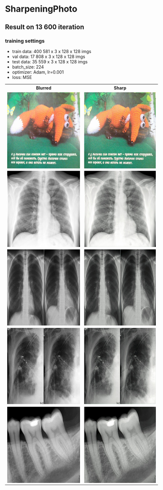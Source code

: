 # SharpeningPhoto

## Result on 13 600 iteration
### training settings
- train data: 400 581 x 3 x 128 x 128 imgs
- val data: 17 808 x 3 x 128 x 128 imgs
- test data: 35 559 x 3 x 128 x 128 imgs
- batch_size: 224
- optimizer: Adam, lr=0.001
- loss: MSE

<table style="width:100%" align="center">
  <tr>
    <th>Blurred</th>
    <th>Sharp</th>
  </tr>
  <tr>
    <td><img src="https://github.com/0leynik/SharpeningPhoto/blob/master/release/input_img/8.jpg" height="250"/></td>
    <td><img src="https://github.com/0leynik/SharpeningPhoto/blob/master/release/input_img/8_sharp.jpg" height="250"/>
  </tr>
  <tr>
    <td><img src="https://github.com/0leynik/SharpeningPhoto/blob/master/release/input_img/1.JPG" height="250"/></td>
    <td><img src="https://github.com/0leynik/SharpeningPhoto/blob/master/release/input_img/1_sharp.JPG" height="250"/>
  </tr>
  <tr>
    <td><img src="https://github.com/0leynik/SharpeningPhoto/blob/master/release/input_img/2.JPG" height="250"/></td>
    <td><img src="https://github.com/0leynik/SharpeningPhoto/blob/master/release/input_img/2_sharp.JPG" height="250"/>
  </tr>
  <tr>
    <td><img src="https://github.com/0leynik/SharpeningPhoto/blob/master/release/input_img/3.JPG" height="250"/></td>
    <td><img src="https://github.com/0leynik/SharpeningPhoto/blob/master/release/input_img/3_sharp.JPG" height="250"/>
  </tr>
  <tr>
    <td><img src="https://github.com/0leynik/SharpeningPhoto/blob/master/release/input_img/4.JPG" height="250"/></td>
    <td><img src="https://github.com/0leynik/SharpeningPhoto/blob/master/release/input_img/4_sharp.JPG" height="250"/>
  </tr>
</table>
